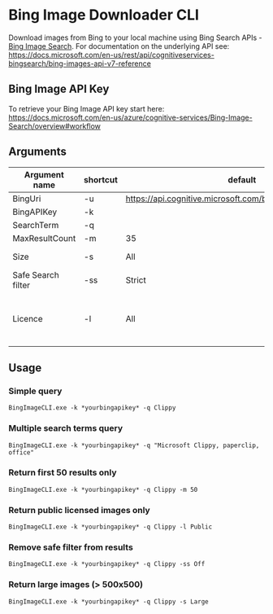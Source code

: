 # Bing Image Downloader CLI
Download images from Bing to your local machine using Bing Search APIs - [Bing Image Search](https://docs.microsoft.com/en-us/azure/cognitive-services/Bing-Image-Search/overview).  For documentation on the underlying API see: https://docs.microsoft.com/en-us/rest/api/cognitiveservices-bingsearch/bing-images-api-v7-reference

## Bing Image API Key
To retrieve your Bing Image API key start here: https://docs.microsoft.com/en-us/azure/cognitive-services/Bing-Image-Search/overview#workflow

## Arguments

| Argument name | shortcut | default | values |
|----|----|----|----|
| BingUri | -u | https://api.cognitive.microsoft.com/bing/v7.0/images/search | |
| BingAPIKey | -k | | |
| SearchTerm | -q | | |
| MaxResultCount | -m | 35 | 1-150 |
| Size | -s | All | Small, Medium, Large, Wallpaper, All |
| Safe Search filter| -ss | Strict | Off, Moderate, Strict |
| Licence | -l| All | Any, Public, Share, ShareCommercially, Modify, ModifyCommercially, All |

## Usage

### Simple query
```
BingImageCLI.exe -k *yourbingapikey* -q Clippy
```

### Multiple search terms query
```
BingImageCLI.exe -k *yourbingapikey* -q "Microsoft Clippy, paperclip, office"
```

### Return first 50 results only
```
BingImageCLI.exe -k *yourbingapikey* -q Clippy -m 50
```

### Return public licensed images only
```
BingImageCLI.exe -k *yourbingapikey* -q Clippy -l Public
```

### Remove safe filter from results
```
BingImageCLI.exe -k *yourbingapikey* -q Clippy -ss Off
```

### Return large images (> 500x500)
```
BingImageCLI.exe -k *yourbingapikey* -q Clippy -s Large
```



